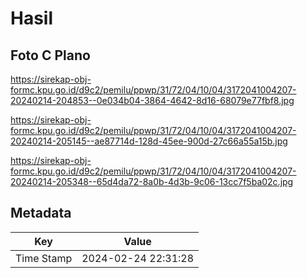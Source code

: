 # Hasil

## Foto C Plano

https://sirekap-obj-formc.kpu.go.id/d9c2/pemilu/ppwp/31/72/04/10/04/3172041004207-20240214-204853--0e034b04-3864-4642-8d16-68079e77fbf8.jpg

https://sirekap-obj-formc.kpu.go.id/d9c2/pemilu/ppwp/31/72/04/10/04/3172041004207-20240214-205145--ae87714d-128d-45ee-900d-27c66a55a15b.jpg

https://sirekap-obj-formc.kpu.go.id/d9c2/pemilu/ppwp/31/72/04/10/04/3172041004207-20240214-205348--65d4da72-8a0b-4d3b-9c06-13cc7f5ba02c.jpg


## Metadata

| Key        | Value               |
| ---------- | ------------------- |
| Time Stamp | 2024-02-24 22:31:28 |



